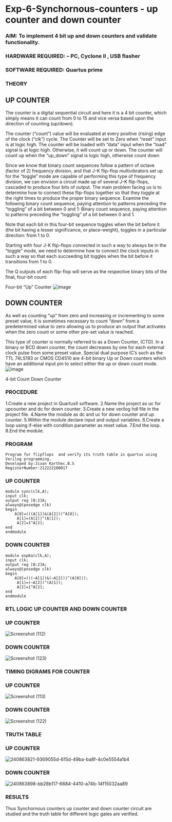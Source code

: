 # Exp-6-Synchornous-counters - up counter and down counter 
### AIM: To implement 4 bit up and down counters and validate  functionality.
### HARDWARE REQUIRED:  – PC, Cyclone II , USB flasher
### SOFTWARE REQUIRED:   Quartus prime
### THEORY 

## UP COUNTER 
The counter is a digital sequential circuit and here it is a 4 bit counter, which simply means it can count from 0 to 15 and vice versa based upon the direction of counting (up/down). 

The counter (“count“) value will be evaluated at every positive (rising) edge of the clock (“clk“) cycle.
The Counter will be set to Zero when “reset” input is at logic high.
The counter will be loaded with “data” input when the “load” signal is at logic high. Otherwise, it will count up or down.
The counter will count up when the “up_down” signal is logic high, otherwise count down

Since we know that binary count sequences follow a pattern of octave (factor of 2) frequency division, and that J-K flip-flop multivibrators set up for the “toggle” mode are capable of performing this type of frequency division, we can envision a circuit made up of several J-K flip-flops, cascaded to produce four bits of output.
The main problem facing us is to determine how to connect these flip-flops together so that they toggle at the right times to produce the proper binary sequence.
Examine the following binary count sequence, paying attention to patterns preceding the “toggling” of a bit between 0 and 1:
Binary count sequence, paying attention to patterns preceding the “toggling” of a bit between 0 and 1.

Note that each bit in this four-bit sequence toggles when the bit before it (the bit having a lesser significance, or place-weight), toggles in a particular direction: from 1 to 0.



 
 

Starting with four J-K flip-flops connected in such a way to always be in the “toggle” mode, we need to determine how to connect the clock inputs in such a way so that each succeeding bit toggles when the bit before it transitions from 1 to 0.

The Q outputs of each flip-flop will serve as the respective binary bits of the final, four-bit count:

 
 

Four-bit “Up” Counter
![image](https://user-images.githubusercontent.com/36288975/169644758-b2f4339d-9532-40c5-af40-8f4f8c942e2c.png)



## DOWN COUNTER 

As well as counting “up” from zero and increasing or incrementing to some preset value, it is sometimes necessary to count “down” from a predetermined value to zero allowing us to produce an output that activates when the zero count or some other pre-set value is reached.

This type of counter is normally referred to as a Down Counter, (CTD). In a binary or BCD down counter, the count decreases by one for each external clock pulse from some preset value. Special dual purpose IC’s such as the TTL 74LS193 or CMOS CD4510 are 4-bit binary Up or Down counters which have an additional input pin to select either the up or down count mode.
![image](https://user-images.githubusercontent.com/36288975/169644844-1a14e123-7228-4ed8-81a9-eb937dff4ac8.png)


4-bit Count Down Counter
### PROCEDURE
1.Create a new project in QuartusII software.
2.Name the project as uc for upcounter and dc for down counter.
3.Create a new verilog hdl file in the project file.
4.Name the module as dc and uc for down counter and up counter.
5.Within the module declare input and output variables.
6.Create a loop using if-else with condition parameter as reset value.
7.End the loop.
8.End the module.





### PROGRAM 
```
Program for flipflops  and verify its truth table in quartus using Verilog programming.
Developed by:Jivan Karthec.B.S
RegisterNumber:212222100017
```
### UP COUNTER
```
module sync(clk,A);
input clk;
output reg [0:2]A;
always@(posedge clk)
begin
    A[0]=(((A[1])&(A[2]))^A[0]);
	 A[1]=(A[2])^(A[1]);
	 A[2]=1^A[2];
end 
endmodule
```
### DOWN COUNTER
```
module exp6a(clk,A);
input clk;
output reg [0:2]A;
always@(posedge clk)
begin
    A[0]=(((~A[1])&(~A[2]))^(A[0]));
	 A[1]=(~A[2])^(A[1]);
	 A[2]=1^A[2];
end 
endmodule 
```


### RTL LOGIC UP COUNTER AND DOWN COUNTER  
### UP COUNTER
![Screenshot (112)](https://github.com/Nandhakumar1313/Exp-7-Synchornous-counters-/assets/120230694/d0039483-6444-49ec-8591-3b22fc63e1b0)

### DOWN COUNTER
![Screenshot (123)](https://github.com/Nandhakumar1313/Exp-7-Synchornous-counters-/assets/120230694/4a5ee3e6-30b0-4553-aec5-e15abaa5dc5b)




### TIMING DIGRAMS FOR COUNTER  
### UP COUNTER
![Screenshot (113)](https://github.com/Nandhakumar1313/Exp-7-Synchornous-counters-/assets/120230694/402e1e0b-3050-498a-a4f0-422d7f042d95)

### DOWN COUNTER
![Screenshot (122)](https://github.com/Nandhakumar1313/Exp-7-Synchornous-counters-/assets/120230694/90e54a37-ddbc-44ba-ae38-f9b257a8cb51)



### TRUTH TABLE 
### UP COUNTER
![240863821-9369055d-615d-49ba-ba8f-4c0e5554a1b4](https://github.com/Nandhakumar1313/Exp-7-Synchornous-counters-/assets/120230694/911ea905-b662-4bf6-8448-c3f0bb081590)

### DOWN COUNTER

![240863898-bb28b117-6684-4410-a74b-14f15032aa89](https://github.com/Nandhakumar1313/Exp-7-Synchornous-counters-/assets/120230694/cd28cb60-b7ef-4dfb-a184-e877fa3e363a)




### RESULTS 
Thus Synchornous counters up counter and down counter circuit are studied and the truth table for different logic gates are verified.
